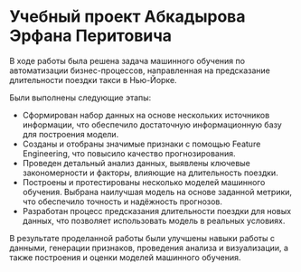 # Учебный проект Абкадырова Эрфана Перитовича 

В ходе работы была решена задача машинного обучения по автоматизации бизнес-процессов, направленная на предсказание длительности поездки такси в Нью-Йорке. 

Были выполнены следующие этапы:

- Сформирован набор данных на основе нескольких источников информации, что обеспечило достаточную информационную базу для построения модели.
- Созданы и отобраны значимые признаки с помощью Feature Engineering, что повысило качество прогнозирования.
- Проведен детальный анализ данных, выявлены ключевые закономерности и факторы, влияющие на длительность поездки.
- Построены и протестированы несколько моделей машинного обучения. Выбрана наилучшая модель на основе заданной метрики, что обеспечило точность и надёжность прогнозов.
- Разработан процесс предсказания длительности поездки для новых данных, что позволяет использовать модель в реальных условиях.

В результате проделанной работы были улучшены навыки работы с данными, генерации признаков, проведения анализа и визуализации, а также построения и оценки моделей машинного обучения.
